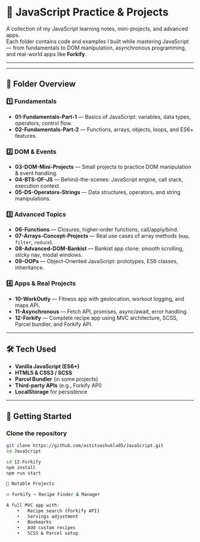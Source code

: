 # 🚀 JavaScript Practice & Projects

A collection of my JavaScript learning notes, mini-projects, and advanced apps.  
Each folder contains code and examples I built while mastering JavaScript — from fundamentals to DOM manipulation, asynchronous programming, and real-world apps like **Forkify**.

---

---

## 📌 Folder Overview

### 1️⃣ Fundamentals
- **01-Fundamentals-Part-1** — Basics of JavaScript: variables, data types, operators, control flow.
- **02-Fundamentals-Part-2** — Functions, arrays, objects, loops, and ES6+ features.

### 2️⃣ DOM & Events
- **03-DOM-Mini-Projects** — Small projects to practice DOM manipulation & event handling.
- **04-BTS-OF-JS** — Behind-the-scenes: JavaScript engine, call stack, execution context.
- **05-DS-Operators-Strings** — Data structures, operators, and string manipulations.

### 3️⃣ Advanced Topics
- **06-Functions** — Closures, higher-order functions, call/apply/bind.
- **07-Arrays-Concept-Projects** — Real use cases of array methods (`map`, `filter`, `reduce`).
- **08-Advanced-DOM-Bankist** — Bankist app clone: smooth scrolling, sticky nav, modal windows.
- **09-OOPs** — Object-Oriented JavaScript: prototypes, ES6 classes, inheritance.

### 4️⃣ Apps & Real Projects
- **10-WorkOutly** — Fitness app with geolocation, workout logging, and maps API.
- **11-Asynchronous** — Fetch API, promises, async/await, error handling.
- **12-Forkify** — Complete recipe app using MVC architecture, SCSS, Parcel bundler, and Forkify API.

---

## 🛠️ Tech Used

- **Vanilla JavaScript (ES6+)**
- **HTML5 & CSS3 / SCSS**
- **Parcel Bundler** (in some projects)
- **Third-party APIs** (e.g., Forkify API)
- **LocalStorage** for persistence

---

## 🚀 Getting Started

### Clone the repository
```bash
git clone https://github.com/astitvashukla05/JavaScript.git
cd JavaScript

cd 12-Forkify
npm install
npm run start

🧩 Notable Projects

🔥 Forkify — Recipe Finder & Manager

A full MVC app with:
	•	Recipe search (Forkify API)
	•	Servings adjustment
	•	Bookmarks
	•	Add custom recipes
	•	SCSS & Parcel setup


